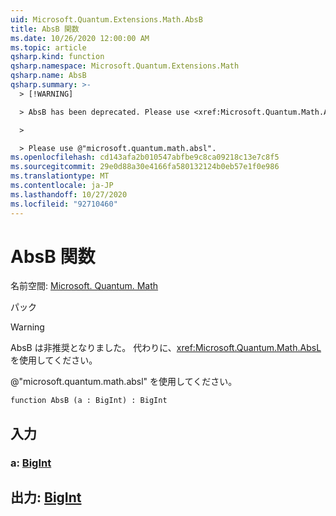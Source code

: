 ```yaml
---
uid: Microsoft.Quantum.Extensions.Math.AbsB
title: AbsB 関数
ms.date: 10/26/2020 12:00:00 AM
ms.topic: article
qsharp.kind: function
qsharp.namespace: Microsoft.Quantum.Extensions.Math
qsharp.name: AbsB
qsharp.summary: >-
  > [!WARNING]

  > AbsB has been deprecated. Please use <xref:Microsoft.Quantum.Math.AbsL> instead.

  >

  > Please use @"microsoft.quantum.math.absl".
ms.openlocfilehash: cd143afa2b010547abfbe9c8ca09218c13e7c8f5
ms.sourcegitcommit: 29e0d88a30e4166fa580132124b0eb57e1f0e986
ms.translationtype: MT
ms.contentlocale: ja-JP
ms.lasthandoff: 10/27/2020
ms.locfileid: "92710460"
---
```

# <a name="absb-function"></a>AbsB 関数

名前空間: [Microsoft. Quantum. Math](xref:Microsoft.Quantum.Extensions.Math)

パック [](https://nuget.org/packages/)


> [!WARNING]
> AbsB は非推奨となりました。 代わりに、<xref:Microsoft.Quantum.Math.AbsL> を使用してください。
>
> @"microsoft.quantum.math.absl" を使用してください。



```qsharp
function AbsB (a : BigInt) : BigInt
```


## <a name="input"></a>入力

### <a name="a--bigint"></a>a: [BigInt](xref:microsoft.quantum.lang-ref.bigint)





## <a name="output--bigint"></a>出力: [BigInt](xref:microsoft.quantum.lang-ref.bigint)

